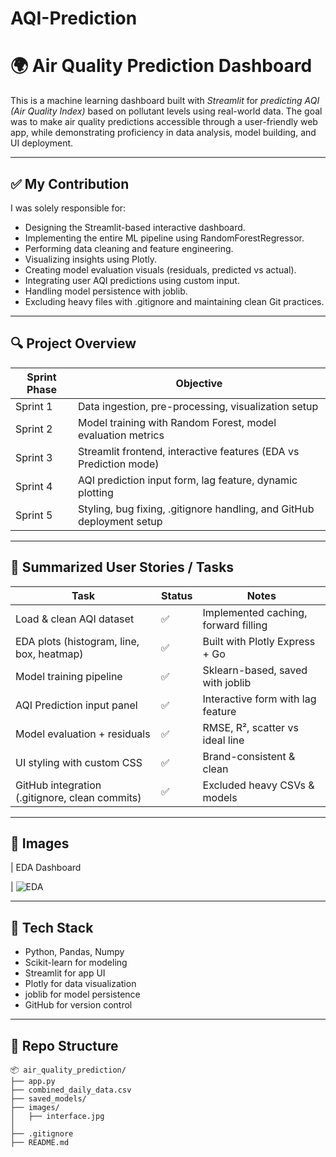 # AQI-Prediction
# 🌍 Air Quality Prediction Dashboard

This is a machine learning dashboard built with *Streamlit* for *predicting AQI (Air Quality Index)* based on pollutant levels using real-world data. The goal was to make air quality predictions accessible through a user-friendly web app, while demonstrating proficiency in data analysis, model building, and UI deployment.

---

## ✅ My Contribution

I was solely responsible for:
- Designing the Streamlit-based interactive dashboard.
- Implementing the entire ML pipeline using RandomForestRegressor.
- Performing data cleaning and feature engineering.
- Visualizing insights using Plotly.
- Creating model evaluation visuals (residuals, predicted vs actual).
- Integrating user AQI predictions using custom input.
- Handling model persistence with joblib.
- Excluding heavy files with .gitignore and maintaining clean Git practices.

---

## 🔍 Project Overview

| Sprint Phase              | Objective                                                                 |
|---------------------------|---------------------------------------------------------------------------|
| Sprint 1                  | Data ingestion, pre-processing, visualization setup                       |
| Sprint 2                  | Model training with Random Forest, model evaluation metrics               |
| Sprint 3                  | Streamlit frontend, interactive features (EDA vs Prediction mode)         |
| Sprint 4                  | AQI prediction input form, lag feature, dynamic plotting                  |
| Sprint 5                  | Styling, bug fixing, .gitignore handling, and GitHub deployment setup     |

---

## 🧩 Summarized User Stories / Tasks

| Task                                              | Status  | Notes                                |
|---------------------------------------------------|---------|---------------------------------------|
| Load & clean AQI dataset                          | ✅       | Implemented caching, forward filling  |
| EDA plots (histogram, line, box, heatmap)         | ✅       | Built with Plotly Express + Go        |
| Model training pipeline                           | ✅       | Sklearn-based, saved with joblib      |
| AQI Prediction input panel                        | ✅       | Interactive form with lag feature     |
| Model evaluation + residuals                      | ✅       | RMSE, R², scatter vs ideal line       |
| UI styling with custom CSS                        | ✅       | Brand-consistent & clean              |
| GitHub integration (.gitignore, clean commits)    | ✅       | Excluded heavy CSVs & models          |

---

## 📸 Images

| EDA Dashboard                                

| ![EDA](images/interface.jpg)               



---

## 🧠 Tech Stack

- Python, Pandas, Numpy
- Scikit-learn for modeling
- Streamlit for app UI
- Plotly for data visualization
- joblib for model persistence
- GitHub for version control

---

## 📂 Repo Structure

```
📦 air_quality_prediction/
├── app.py
├── combined_daily_data.csv
├── saved_models/       
├── images/             
│   ├── interface.jpg
│   
├── .gitignore
├── README.md
